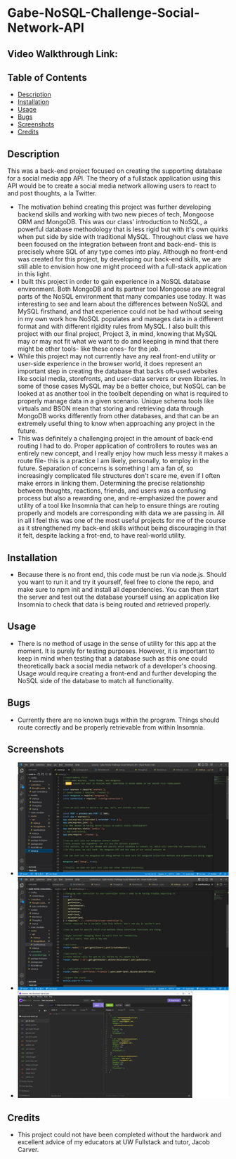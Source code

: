 # Gabe-NoSQL-Challenge-Social-Network-API

## Video Walkthrough Link:

## Table of Contents

- [Description](#description)
- [Installation](#installation)
- [Usage](#Usage)
- [Bugs](#Bugs)
- [Screenshots](#screenshots)
- [Credits](#credits)

## Description

This was a back-end project focused on creating the supporting database for a social media app API. The theory of a fullstack application using this API would be to create a social media network allowing users to react to and post thoughts, a la Twitter.

- The motivation behind creating this project was further developing backend skills and working with two new pieces of tech, Mongoose ORM and MongoDB. This was our class' introduction to NoSQL, a powerful database methodology that is less rigid but with it's own quirks when put side by side with traditional MySQL. Throughout class we have been focused on the integration between front and back-end- this is precisely where SQL of any type comes into play. Although no front-end was created for this project, by developing our back-end skills, we are still able to envision how one might proceed with a full-stack application in this light.
- I built this project in order to gain experience in a NoSQL database environment. Both MongoDB and its partner tool Mongoose are integral parts of the NoSQL environment that many companies use today. It was interesting to see and learn about the differences between NoSQL and MySQL firsthand, and that experience could not be had without seeing in my own work how NoSQL populates and manages data in a different format and with different rigidity rules from MySQL. I also built this project with our final project, Project 3, in mind, knowing that MySQL may or may not fit what we want to do and keeping in mind that there might be other tools- like these ones- for the job.
- While this project may not currently have any real front-end utility or user-side experience in the browser world, it does represent an important step in creating the database that backs oft-used websites like social media, storefronts, and user-data servers or even libraries. In some of those cases MySQL may be a better choice, but NoSQL can be looked at as another tool in the toolbelt depending on what is required to properly manage data in a given scenario. Unique schema tools like virtuals and BSON mean that storing and retrieving data through MongoDB works differently from other databases, and that can be an extremely useful thing to know when approaching any project in the future.
- This was definitely a challenging project in the amount of back-end routing I had to do. Proper application of controllers to routes was an entirely new concept, and I really enjoy how much less messy it makes a route file- this is a practice I am likely, personally, to employ in the future. Separation of concerns is something I am a fan of, so increasingly complicated file structures don't scare me, even if I often make errors in linking them. Determining the precise relationship between thoughts, reactions, friends, and users was a confusing process but also a rewarding one, and re-emphasized the power and utility of a tool like Insomnia that can help to ensure things are routing properly and models are corresponding with data we are passing in. All in all I feel this was one of the most useful projects for me of the course as it strengthened my back-end skills without being discouraging in that it felt, despite lacking a frot-end, to have real-world utility.

## Installation

- Because there is no front end, this code must be run via node.js. Should you want to run it and try it yourself, feel free to clone the repo, and make sure to npm init and install all dependencies. You can then start the server and test out the database yourself using an application like Insomnia to check that data is being routed and retrieved properly.

## Usage

- There is no method of usage in the sense of utility for this app at the moment. It is purely for testing purposes. However, it is important to keep in mind when testing that a database such as this one could theoretically back a social media network of a developer's choosing. Usage would require creating a front-end and further developing the NoSQL side of the database to match all functionality.

## Bugs

- Currently there are no known bugs within the program. Things should route correctly and be properly retrievable from within Insomnia.

## Screenshots

- ![Alt= Screenshot showing server page in VS Code.](./screenshots/screenshot1.jpg)
- ![Alt= Screenshot showing user running the server using nodemon npm in the integrated terminal.](./screenshots/screenshot2.jpg)
- ![Alt= Screenshot showing the home page open in the browser window.](./screenshots/screenshot3.jpg)

## Credits

- This project could not have been completed without the hardwork and excellent advice of my educators at UW Fullstack and tutor, Jacob Carver.
